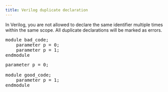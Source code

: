 ```yaml
---
title: Verilog duplicate declaration
---
```


In Verilog, you are not allowed to declare the same identifier multiple times within the same scope. All duplicate declarations will be marked as errors.

<pre>
module bad_code;
    parameter p = 0;
    parameter <span class="error">p</span> = 1;
endmodule
</pre>

<pre>
parameter p = 0;

module good_code;
    parameter <span class="goodcode">p</span> = 1;
endmodule
</pre>

<!-- Not configurable -->